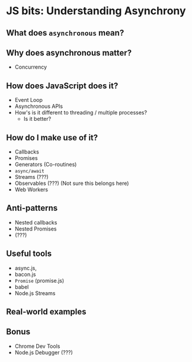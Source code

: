 # JS bits: Understanding Asynchrony

## What does `asynchronous` mean?

## Why does asynchronous matter?
- Concurrency

## How does JavaScript does it?
- Event Loop
- Asynchronous APIs
- How's is it different to threading / multiple processes?
  * Is it better?

## How do I make use of it?
- Callbacks
- Promises
- Generators (Co-routines)
- `async/await`
- Streams (???)
- Observables (???) (Not sure this belongs here)
- Web Workers

## Anti-patterns
- Nested callbacks
- Nested Promises
- (???)

## Useful tools
- async.js,
- bacon.js
- `Promise` (promise.js)
- babel
- Node.js Streams

## Real-world examples

## Bonus
- Chrome Dev Tools
- Node.js Debugger (???)
